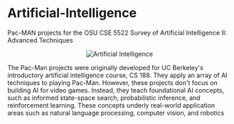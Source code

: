 # Artificial-Intelligence
Pac-MAN projects for the OSU CSE 5522
Survey of Artificial Intelligence II: Advanced Techniques

<p align="center">
  <img src="http://ai.berkeley.edu/images/pacman_game.gif" alt="Artificial Intelligence"/>
</p>

The Pac-Man projects were originally developed for UC Berkeley's introductory artificial intelligence course, CS 188. They apply an array of AI techniques to playing Pac-Man. However, these projects don't focus on building AI for video games. Instead, they teach foundational AI concepts, such as informed state-space search, probabilistic inference, and reinforcement learning. These concepts underly real-world application areas such as natural language processing, computer vision, and robotics
